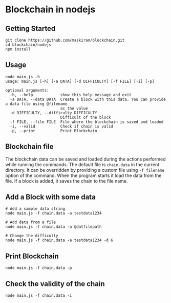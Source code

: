 # Blockchain in nodejs

## Getting Started
```
git clone https://github.com/maskiran/blockchain.git
cd blockchain/nodejs
npm install
```

## Usage
```
node main.js -h
usage: main.js [-h] [-a DATA] [-d DIFFICULTY] [-f FILE] [-i] [-p]

optional arguments:
  -h, --help            show this help message and exit
  -a DATA, --data DATA  Create a block with this data. You can provide a data file using @filename
                        as the value
  -d DIFFICULTY, --difficulty DIFFICULTY
                        Difficult of the block
  -f FILE, --file FILE  File where the blockchain is saved and loaded
  -i, --valid           Check if chain is valid
  -p, --print           Print Blockchain
```

## Blockchain file
The blockchain data can be saved and loaded during the actions performed while running the commands. The default file is `chain.data` in the current directory. It can be overridden by providing a custom file using `-f filename` option of the command. When the program starts it load the data from the file. If a block is added, it saves the chain to the file name.

## Add a Block with some data
```
# Add a sample data string
node main.js -f chain.data -a testdata1234

# Add data from a file
node main.js -f chain.data -a @datfilepath

# Change the difficulty
node main.js -f chain.data -a testdata1234 -d 6
```

## Print Blockchain
```
node main.js -f chain.data -p
```

## Check the validity of the chain
```
node main.js -f chain.data -i
```